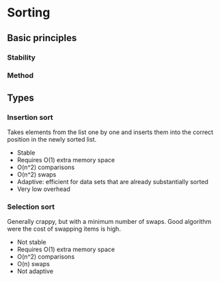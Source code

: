 # Sorting

## Basic principles

### Stability

### Method

## Types

### Insertion sort

Takes elements from the list one by one and inserts them into the correct position
in the newly sorted list.

- Stable
- Requires O(1) extra memory space
- O(n^2) comparisons
- O(n^2) swaps
- Adaptive: efficient for data sets that are already substantially sorted
- Very low overhead

### Selection sort

Generally crappy, but with a minimum number of swaps. Good algorithm were
the cost of swapping items is high.

- Not stable
- Requires O(1) extra memory space
- O(n^2) comparisons
- O(n) swaps
- Not adaptive